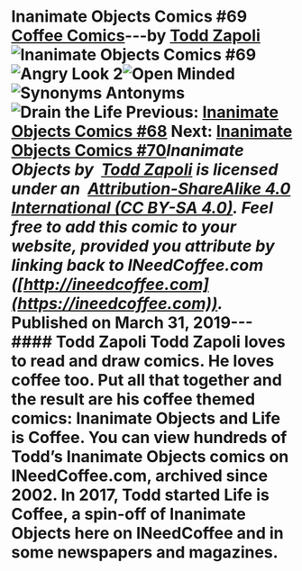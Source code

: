 # Inanimate Objects Comics #69 [Coffee Comics](https://ineedcoffee.com/section/coffee-comics/)---by [Todd Zapoli](https://ineedcoffee.com/by/todd-zapoli/)![Inanimate Objects Comics #69](https://ineedcoffee.com/images/posts/inanimate-objects-comics-69/Inanimate-Objects-Coffee-Comics640x400.jpg)![Angry Look 2](https://ineedcoffee.com/assets/201902-Angry-Look-2.BvfVr-Xs_ihfSC.webp)![Open Minded](https://ineedcoffee.com/assets/201903-Open-Minded.CjcHJXE7_ZLsq8A.webp)![Synonyms Antonyms](https://ineedcoffee.com/assets/201904-SynonymsAntonyms.BKs0dU4L_Z5pGXF.webp)![Drain the Life](https://ineedcoffee.com/assets/201901-Drain-the-Life.DeTTDk8R_Z2jcYtq.webp) Previous: [Inanimate Objects Comics #68](https://ineedcoffee.com/inanimate-objects-comics-68/) Next: [Inanimate Objects Comics #70](https://ineedcoffee.com/inanimate-objects-comics-70/)_Inanimate Objects by  [Todd Zapoli](https://ineedcoffee.com/) is licensed under an  [Attribution-ShareAlike 4.0 International (CC BY-SA 4.0)](https://creativecommons.org/licenses/by-sa/4.0/). Feel free to add this comic to your website, provided you attribute by linking back to INeedCoffee.com ([http://ineedcoffee.com](https://ineedcoffee.com))._ Published on March 31, 2019--- #### Todd Zapoli Todd Zapoli loves to read and draw comics. He loves coffee too. Put all that together and the result are his coffee themed comics: Inanimate Objects and Life is Coffee. You can view hundreds of Todd’s Inanimate Objects comics on INeedCoffee.com, archived since 2002. In 2017, Todd started Life is Coffee, a spin-off of Inanimate Objects here on INeedCoffee and in some newspapers and magazines.